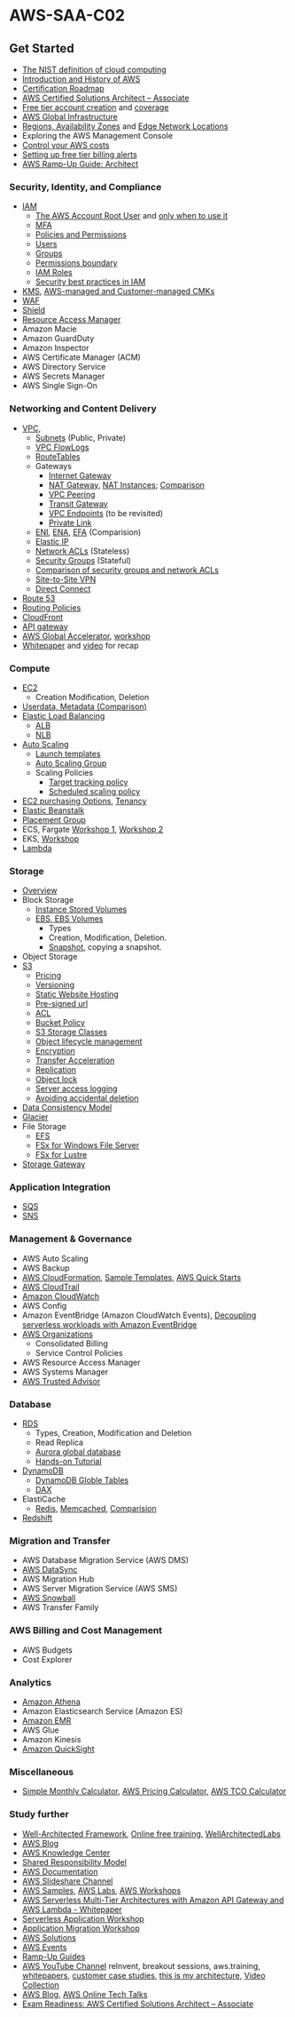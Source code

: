 # AWS-SAA-C02

## Get Started

- [The NIST definition of cloud computing](https://nvlpubs.nist.gov/nistpubs/Legacy/SP/nistspecialpublication800-145.pdf)
- [Introduction and History of AWS](https://techcrunch.com/2016/07/02/andy-jassys-brief-history-of-the-genesis-of-aws/)
- [Certification Roadmap](https://aws.amazon.com/certification/)
- [AWS Certified Solutions Architect – Associate](https://aws.amazon.com/certification/certified-solutions-architect-associate/)
- [Free tier account creation](https://aws.amazon.com/premiumsupport/knowledge-center/create-and-activate-aws-account/) and [coverage](https://aws.amazon.com/free/)
- [AWS Global Infrastructure](https://aws.amazon.com/about-aws/global-infrastructure/)
- [Regions, Availability Zones](https://docs.aws.amazon.com/AWSEC2/latest/UserGuide/using-regions-availability-zones.html) and [Edge Network Locations](https://aws.amazon.com/about-aws/global-infrastructure/regional-product-services/#AWS_Edge_Network_Locations)
- Exploring the AWS Management Console
- [Control your AWS costs](https://aws.amazon.com/getting-started/hands-on/control-your-costs-free-tier-budgets/)
- [Setting up free tier billing alerts](https://docs.aws.amazon.com/awsaccountbilling/latest/aboutv2/tracking-free-tier-usage.html)
- [AWS Ramp-Up Guide: Architect](https://d1.awsstatic.com/training-and-certification/ramp-up_guides/Ramp-Up_Guide_Architect.pdf)


### Security, Identity, and Compliance

- [IAM](https://docs.aws.amazon.com/IAM/latest/UserGuide/introduction.html)
  - [The AWS Account Root User](https://docs.aws.amazon.com/IAM/latest/UserGuide/id_root-user.html) and [only when to use it](https://docs.aws.amazon.com/general/latest/gr/aws_tasks-that-require-root.html)
  - [MFA](https://docs.aws.amazon.com/IAM/latest/UserGuide/id_credentials_mfa_enable_virtual.html#enable-virt-mfa-for-root)
  - [Policies and Permissions](https://docs.aws.amazon.com/IAM/latest/UserGuide/access_policies.html)
  - [Users](https://docs.aws.amazon.com/IAM/latest/UserGuide/introduction_identity-management.html)
  - [Groups](https://docs.aws.amazon.com/IAM/latest/UserGuide/id_groups.html)
  - [Permissions boundary](https://docs.aws.amazon.com/IAM/latest/UserGuide/access_policies_boundaries.html)
  - [IAM Roles](https://docs.aws.amazon.com/IAM/latest/UserGuide/id_roles.html)
  - [Security best practices in IAM](https://docs.aws.amazon.com/IAM/latest/UserGuide/best-practices.html)
- [KMS](https://docs.aws.amazon.com/kms/latest/developerguide/overview.html), [AWS-managed and Customer-managed CMKs](https://docs.aws.amazon.com/whitepapers/latest/kms-best-practices/aws-managed-and-customer-managed-cmks.html)
- [WAF](https://docs.aws.amazon.com/waf/latest/developerguide/waf-chapter.html)
- [Shield](https://docs.aws.amazon.com/waf/latest/developerguide/shield-chapter.html)
- [Resource Access Manager](https://docs.aws.amazon.com/ram/latest/userguide/what-is.html)
- Amazon Macie
- Amazon GuardDuty
- Amazon Inspector
- AWS Certificate Manager (ACM)
- AWS Directory Service
- AWS Secrets Manager
- AWS Single Sign-On

### Networking and Content Delivery

- [VPC](https://aws.amazon.com/vpc/), 
  - [Subnets](https://docs.aws.amazon.com/vpc/latest/userguide/VPC_Subnets.html#vpc-subnet-basics) (Public, Private)
  - [VPC FlowLogs](https://docs.aws.amazon.com/vpc/latest/userguide/flow-logs.html)
  - [RouteTables](https://docs.aws.amazon.com/vpc/latest/userguide/VPC_Route_Tables.html)
  - Gateways
    - [Internet Gateway](https://docs.aws.amazon.com/vpc/latest/userguide/VPC_Internet_Gateway.html)
    - [NAT Gateway](https://docs.aws.amazon.com/vpc/latest/userguide/vpc-nat-gateway.html), [NAT Instances](https://docs.aws.amazon.com/vpc/latest/userguide/VPC_NAT_Instance.html); [Comparison](https://docs.aws.amazon.com/vpc/latest/userguide/vpc-nat-comparison.html)
    - [VPC Peering](https://docs.aws.amazon.com/vpc/latest/peering/what-is-vpc-peering.html)
    - [Transit Gateway](https://aws.amazon.com/transit-gateway/)
    - [VPC Endpoints](https://docs.aws.amazon.com/vpc/latest/userguide/vpc-endpoints.html) (to be revisited)
    - [Private Link](https://docs.aws.amazon.com/vpc/latest/userguide/endpoint-service.html)
  - [ENI](https://docs.aws.amazon.com/AWSEC2/latest/UserGuide/using-eni.html), [ENA](https://docs.aws.amazon.com/AWSEC2/latest/UserGuide/enhanced-networking-ena.html), [EFA](https://docs.aws.amazon.com/AWSEC2/latest/UserGuide/efa.html) (Comparision)
  - [Elastic IP](https://docs.aws.amazon.com/AWSEC2/latest/UserGuide/elastic-ip-addresses-eip.html)
  - [Network ACLs](https://docs.aws.amazon.com/vpc/latest/userguide/vpc-network-acls.html) (Stateless)
  - [Security Groups](https://docs.aws.amazon.com/vpc/latest/userguide/VPC_SecurityGroups.html) (Stateful)
  - [Comparison of security groups and network ACLs](https://docs.aws.amazon.com/vpc/latest/userguide/VPC_Security.html)
  - [Site-to-Site VPN](https://docs.aws.amazon.com/vpn/latest/s2svpn/VPC_VPN.html)
  - [Direct Connect](https://docs.aws.amazon.com/directconnect/latest/UserGuide/Welcome.html)
 - [Route 53](https://docs.aws.amazon.com/Route53/latest/DeveloperGuide/Welcome.html)
  - [Routing Policies](https://docs.aws.amazon.com/Route53/latest/DeveloperGuide/routing-policy.html)
- [CloudFront](https://docs.aws.amazon.com/AmazonCloudFront/latest/DeveloperGuide/Introduction.html)
- [API gateway](https://docs.aws.amazon.com/apigateway/latest/developerguide/welcome.html)
- [AWS Global Accelerator](https://aws.amazon.com/global-accelerator/), [workshop](https://intro-to-global-accelerator.workshop.aws/en)
- [Whitepaper](https://d1.awsstatic.com/whitepapers/building-a-scalable-and-secure-multi-vpc-aws-network-infrastructure.pdf) and [video](https://www.youtube.com/watch?v=hiKPPy584Mg) for recap

### Compute

- [EC2](https://docs.aws.amazon.com/AWSEC2/latest/UserGuide/concepts.html)
  - Creation Modification, Deletion
- [Userdata, Metadata (Comparison)](https://docs.aws.amazon.com/AWSEC2/latest/UserGuide/ec2-instance-metadata.html)
- [Elastic Load Balancing](https://docs.aws.amazon.com/elasticloadbalancing/latest/userguide/what-is-load-balancing.html)
  - [ALB](https://docs.aws.amazon.com/elasticloadbalancing/latest/application/introduction.html)
  - [NLB](https://docs.aws.amazon.com/elasticloadbalancing/latest/network/introduction.html)
- [Auto Scaling](https://docs.aws.amazon.com/autoscaling/ec2/userguide/scaling_plan.html)
  - [Launch templates](https://docs.aws.amazon.com/autoscaling/ec2/userguide/launch-templates.html)
  - [Auto Scaling Group](https://docs.aws.amazon.com/autoscaling/ec2/userguide/AutoScalingGroup.html)
  - Scaling Policies
    - [Target tracking policy](https://docs.aws.amazon.com/autoscaling/ec2/userguide/as-scaling-target-tracking.html)
    - [Scheduled scaling policy](https://docs.aws.amazon.com/autoscaling/ec2/userguide/schedule_time.html)
- [EC2 purchasing Options](https://docs.aws.amazon.com/AWSEC2/latest/UserGuide/instance-purchasing-options.html), [Tenancy](https://docs.aws.amazon.com/AWSEC2/latest/UserGuide/dedicated-instance.html)
- [Elastic Beanstalk](https://docs.aws.amazon.com/elasticbeanstalk/latest/dg/Welcome.html)
- [Placement Group](https://docs.aws.amazon.com/AWSEC2/latest/UserGuide/placement-groups.html)
- ECS, Fargate [Workshop 1](https://ecs-cats-dogs.workshop.aws/en/), [Workshop 2](https://ecsworkshop.com/)
- EKS, [Workshop](https://www.eksworkshop.com/)
- [Lambda](https://docs.aws.amazon.com/lambda/latest/dg/welcome.html)


### Storage

- [Overview](https://docs.aws.amazon.com/whitepapers/latest/aws-overview/storage-services.html) 
- Block Storage
  - [Instance Stored Volumes](https://docs.aws.amazon.com/AWSEC2/latest/UserGuide/InstanceStorage.html)
  - [EBS, EBS Volumes](https://docs.aws.amazon.com/AWSEC2/latest/UserGuide/AmazonEBS.html)
    - Types
    - Creation, Modification, Deletion.
    - [Snapshot](https://docs.aws.amazon.com/AWSEC2/latest/UserGuide/EBSSnapshots.html), copying a snapshot.
- Object Storage
- [S3](https://aws.amazon.com/s3/)
  - [Pricing](https://aws.amazon.com/s3/pricing/)
  - [Versioning](https://docs.aws.amazon.com/AmazonS3/latest/dev/Versioning.html)
  - [Static Website Hosting](https://docs.aws.amazon.com/AmazonS3/latest/dev/WebsiteHosting.html)
  - [Pre-signed url](https://docs.aws.amazon.com/AmazonS3/latest/dev/ShareObjectPreSignedURL.html)
  - [ACL](https://docs.aws.amazon.com/AmazonS3/latest/dev/S3_ACLs_UsingACLs.html)
  - [Bucket Policy](https://docs.aws.amazon.com/AmazonS3/latest/dev/using-iam-policies.html) 
  - [S3 Storage Classes](https://aws.amazon.com/s3/storage-classes/)
  - [Object lifecycle management](https://docs.aws.amazon.com/AmazonS3/latest/dev/object-lifecycle-mgmt.html)
  - [Encryption](https://docs.aws.amazon.com/AmazonS3/latest/dev/bucket-encryption.html)
  - [Transfer Acceleration](https://docs.aws.amazon.com/AmazonS3/latest/dev/transfer-acceleration.html)
  - [Replication](https://docs.aws.amazon.com/AmazonS3/latest/dev/replication.html)
  - [Object lock](https://docs.aws.amazon.com/AmazonS3/latest/dev/object-lock.html)
  - [Server access logging](https://docs.aws.amazon.com/AmazonS3/latest/dev/ServerLogs.html)
  - [Avoiding accidental deletion](https://aws.amazon.com/premiumsupport/knowledge-center/s3-audit-deleted-missing-objects/)
- [Data Consistency Model](https://docs.aws.amazon.com/AmazonS3/latest/dev/Introduction.html#ConsistencyModel)
- [Glacier](https://aws.amazon.com/glacier/)
- File Storage
  - [EFS](https://docs.aws.amazon.com/efs/latest/ug/whatisefs.html)
  - [FSx for Windows File Server](https://docs.aws.amazon.com/fsx/latest/WindowsGuide/what-is.html)
  - [FSx for Lustre](https://docs.aws.amazon.com/fsx/latest/LustreGuide/what-is.html)
- [Storage Gateway](https://aws.amazon.com/storagegateway/)

### Application Integration

- [SQS](https://docs.aws.amazon.com/AWSSimpleQueueService/latest/SQSDeveloperGuide/welcome.html)
- [SNS](https://docs.aws.amazon.com/sns/latest/dg/welcome.html)

### Management & Governance

- AWS Auto Scaling
- AWS Backup
- [AWS CloudFormation](https://docs.aws.amazon.com/AWSCloudFormation/latest/UserGuide/Welcome.html), [Sample Templates](https://aws.amazon.com/cloudformation/resources/templates/), [AWS Quick Starts](https://aws.amazon.com/quickstart/)
- [AWS CloudTrail](https://docs.aws.amazon.com/awscloudtrail/latest/userguide/cloudtrail-user-guide.html)
- [Amazon CloudWatch](https://docs.aws.amazon.com/AmazonCloudWatch/latest/monitoring/WhatIsCloudWatch.html)
- AWS Config
- Amazon EventBridge (Amazon CloudWatch Events), [Decoupling serverless workloads with Amazon EventBridge](https://www.youtube.com/watch?v=VI79XQW4dIM)
- [AWS Organizations](https://docs.aws.amazon.com/organizations/latest/userguide/orgs_introduction.html)
  - Consolidated Billing
  - Service Control Policies
- AWS Resource Access Manager
- AWS Systems Manager
- [AWS Trusted Advisor](https://aws.amazon.com/premiumsupport/technology/trusted-advisor/)


### Database

- [RDS](https://docs.aws.amazon.com/AmazonRDS/latest/UserGuide/Welcome.html)
  - Types, Creation, Modification and Deletion
  - Read Replica
  - [Aurora global database](https://docs.aws.amazon.com/AmazonRDS/latest/AuroraUserGuide/Concepts.Aurora.GlobalDB.html)
  - [Hands-on Tutorial](https://docs.aws.amazon.com/AmazonRDS/latest/UserGuide/TUT_WebAppWithRDS.html)
- [DynamoDB](https://docs.aws.amazon.com/amazondynamodb/latest/developerguide/Introduction.html)
  - [DynamoDB Globle Tables](https://docs.aws.amazon.com/amazondynamodb/latest/developerguide/GlobalTables.html)
  - [DAX](https://docs.aws.amazon.com/amazondynamodb/latest/developerguide/DAX.html)
- ElastiCache
  - [Redis](https://docs.aws.amazon.com/amazondynamodb/latest/developerguide/DAX.html), [Memcached](https://docs.aws.amazon.com/AmazonElastiCache/latest/mem-ug/index.html), [Comparision](https://aws.amazon.com/elasticache/redis-vs-memcached/)
- [Redshift](https://aws.amazon.com/redshift/)

### Migration and Transfer

- AWS Database Migration Service (AWS DMS)
- [AWS DataSync](https://docs.aws.amazon.com/datasync/latest/userguide/what-is-datasync.html)
- AWS Migration Hub
- AWS Server Migration Service (AWS SMS)
- [AWS Snowball](https://docs.aws.amazon.com/snowball/latest/ug/whatissnowball.html)
- AWS Transfer Family


### AWS Billing and Cost Management

- AWS Budgets
- Cost Explorer

### Analytics

- [Amazon Athena](https://docs.aws.amazon.com/athena/latest/ug/what-is.html)
- Amazon Elasticsearch Service (Amazon ES)
- [Amazon EMR](https://docs.aws.amazon.com/emr/latest/ManagementGuide/emr-what-is-emr.html)
- AWS Glue
- Amazon Kinesis
- [Amazon QuickSight](https://docs.aws.amazon.com/quicksight/latest/user/welcome.html)

### Miscellaneous


- [Simple Monthly Calculator](https://calculator.s3.amazonaws.com/index.html), [AWS Pricing Calculator](https://calculator.aws/#/), [AWS TCO Calculator](https://awstcocalculator.com/)


### Study further

- [Well-Architected Framework](https://docs.aws.amazon.com/wellarchitected/latest/framework/wellarchitected-framework.pdf#welcome), [Online free training](https://www.aws.training/Details/Curriculum?id=42037), [WellArchitectedLabs](https://wellarchitectedlabs.com/)
- [AWS Blog](https://aws.amazon.com/blogs/)
- [AWS Knowledge Center](https://aws.amazon.com/premiumsupport/knowledge-center/)
- [Shared Responsibility Model](https://aws.amazon.com/compliance/shared-responsibility-model/)
- [AWS Documentation](https://docs.aws.amazon.com/index.html)
- [AWS Slideshare Channel](https://www.slideshare.net/AmazonWebServices)
- [AWS Samples](https://github.com/aws-samples), [AWS Labs](https://github.com/awslabs), [AWS Workshops](https://workshops.aws/)
- [AWS Serverless Multi-Tier Architectures with Amazon API Gateway and AWS Lambda - Whitepaper](https://docs.aws.amazon.com/whitepapers/latest/serverless-multi-tier-architectures-api-gateway-lambda/welcome.html)
- [Serverless Application Workshop](https://aws.amazon.com/getting-started/hands-on/build-serverless-web-app-lambda-apigateway-s3-dynamodb-cognito/)
- [Application Migration Workshop](https://application-migration-with-aws.workshop.aws/en)
- [AWS Solutions](https://aws.amazon.com/solutions/)
- [AWS Events](https://aws.amazon.com/events/)
- [Ramp-Up Guides](https://aws.amazon.com/training/ramp-up-guides/)
- [AWS YouTube Channel](https://www.youtube.com/channel/UCd6MoB9NC6uYN2grvUNT-Zg) reInvent, breakout sessions, aws.training, [whitepapers](https://aws.amazon.com/whitepapers/?whitepapers/), [customer case studies](https://aws.amazon.com/solutions/case-studies/), [this is my architecture](https://aws.amazon.com/this-is-my-architecture/), [Video Collection](https://awsvideocatalog.com/)
- [AWS Blog](https://aws.amazon.com/blogs/aws/), [AWS Online Tech Talks](https://aws.amazon.com/events/online-tech-talks/)
- [Exam Readiness: AWS Certified Solutions Architect – Associate](https://explore.skillbuilder.aws/learn/course/external/view/elearning/125/exam-readiness-aws-certified-solutions-architect-associate-digital)
